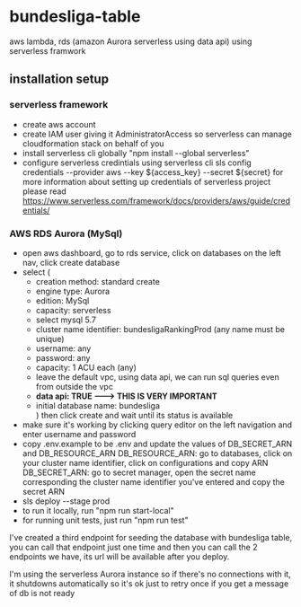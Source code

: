 # bundesliga-table
aws lambda, rds (amazon Aurora serverless using data api) using serverless framwork

## installation setup
### serverless framework
- create aws account  
- create IAM user giving it AdministratorAccess so serverless can manage cloudformation stack on behalf of you
- install serverless cli globally "npm install --global serverless"
- configure serverless credintials using serverless cli sls config credentials --provider aws --key ${access_key} --secret ${secret}
for more information about setting up credentials of serverless project please read 
https://www.serverless.com/framework/docs/providers/aws/guide/credentials/

### AWS RDS Aurora (MySql)
- open aws dashboard, go to rds service, click on databases on the left nav, click create database
- select (
  - creation method: standard create
  - engine type: Aurora
  - edition: MySql
  - capacity: serverless
  - select mysql 5.7
  - cluster name identifier: bundesligaRankingProd (any name must be unique)
  - username: any
  - password: any
  - capacity: 1 ACU each (any)
  - leave the default vpc, using data api, we can run sql queries even from outside the vpc
  - **data api: TRUE ---> THIS IS VERY IMPORTANT**
  - initial database name: bundesliga  
) 
then click create and wait until its status is available
- make sure it's working by clicking query editor on the left navigation and enter username and password
- copy .env.example to be .env and update the values of DB_SECRET_ARN and DB_RESOURCE_ARN
  DB_RESOURCE_ARN: go to databases, click on your cluster name identifier, click on configurations and copy ARN
  DB_SECRET_ARN: go to secret manager, open the secret name corresponding the cluster name identifier you've entered and copy the secret ARN
-  sls deploy --stage prod
-  to run it locally, run "npm run start-local"
-  for running unit tests, just run "npm run test"


I've created a third endpoint for seeding the database with bundesliga table, you can call that endpoint just one time and then you can call the 2 endpoints we have, its url will be available after you deploy.

I'm using the serverless Aurora instance so if there's no connections with it, it shutdowns automatically so it's ok just to retry once if you get a message of db is not ready 
